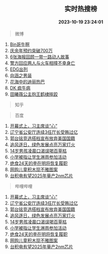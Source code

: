 <div align="center"><h2>实时热搜榜</h2><h4>2023-10-19 23:24:01</h4></div>

> 微博  

1. [Bin哥牛啊](https://s.weibo.com/weibo?q=Bin%E5%93%A5%E7%89%9B%E5%95%8A&t=31&band_rank=1&Refer=top)<br />
2. [庆余年预约突破700万](https://s.weibo.com/weibo?q=%23%E5%BA%86%E4%BD%99%E5%B9%B4%E9%A2%84%E7%BA%A6%E7%AA%81%E7%A0%B4700%E4%B8%87%23&t=31&band_rank=2&Refer=top)<br />
3. [6张海报回顾一带一路动人故事](https://s.weibo.com/weibo?q=%236%E5%BC%A0%E6%B5%B7%E6%8A%A5%E5%9B%9E%E9%A1%BE%E4%B8%80%E5%B8%A6%E4%B8%80%E8%B7%AF%E5%8A%A8%E4%BA%BA%E6%95%85%E4%BA%8B%23&t=31&band_rank=3&Refer=top)<br />
4. [警方回应两人与火车相撞不幸身亡](https://s.weibo.com/weibo?q=%23%E8%AD%A6%E6%96%B9%E5%9B%9E%E5%BA%94%E4%B8%A4%E4%BA%BA%E4%B8%8E%E7%81%AB%E8%BD%A6%E7%9B%B8%E6%92%9E%E4%B8%8D%E5%B9%B8%E8%BA%AB%E4%BA%A1%23&t=31&band_rank=4&Refer=top)<br />
5. [EDG出列](https://s.weibo.com/weibo?q=EDG%E5%87%BA%E5%88%97&t=31&band_rank=5&Refer=top)<br />
6. [向涵之男装](https://s.weibo.com/weibo?q=%23%E5%90%91%E6%B6%B5%E4%B9%8B%E7%94%B7%E8%A3%85%23&t=31&band_rank=6&Refer=top)<br />
7. [花海中的迪丽热巴](https://s.weibo.com/weibo?q=%23%E8%8A%B1%E6%B5%B7%E4%B8%AD%E7%9A%84%E8%BF%AA%E4%B8%BD%E7%83%AD%E5%B7%B4%23&t=31&band_rank=7&Refer=top)<br />
8. [DK 疯牛病](https://s.weibo.com/weibo?q=DK%20%E7%96%AF%E7%89%9B%E7%97%85&t=31&band_rank=8&Refer=top)<br />
9. [田曦薇公主抱王鹤棣摔跤](https://s.weibo.com/weibo?q=%23%E7%94%B0%E6%9B%A6%E8%96%87%E5%85%AC%E4%B8%BB%E6%8A%B1%E7%8E%8B%E9%B9%A4%E6%A3%A3%E6%91%94%E8%B7%A4%23&t=31&band_rank=9&Refer=top)<br />

> 知乎  


> 百度  

1. [开幕式上，习主席谈“心”](https://www.baidu.com/s?wd=%E5%BC%80%E5%B9%95%E5%BC%8F%E4%B8%8A%EF%BC%8C%E4%B9%A0%E4%B8%BB%E5%B8%AD%E8%B0%88%E2%80%9C%E5%BF%83%E2%80%9D&sa=fyb_news&rsv_dl=fyb_news)<br />
2. [辽宁省公安厅连续3任厅长受贿过亿](https://www.baidu.com/s?wd=%E8%BE%BD%E5%AE%81%E7%9C%81%E5%85%AC%E5%AE%89%E5%8E%85%E8%BF%9E%E7%BB%AD3%E4%BB%BB%E5%8E%85%E9%95%BF%E5%8F%97%E8%B4%BF%E8%BF%87%E4%BA%BF&sa=fyb_news&rsv_dl=fyb_news)<br />
3. [郭台铭竞选搭档宣布放弃美国国籍](https://www.baidu.com/s?wd=%E9%83%AD%E5%8F%B0%E9%93%AD%E7%AB%9E%E9%80%89%E6%90%AD%E6%A1%A3%E5%AE%A3%E5%B8%83%E6%94%BE%E5%BC%83%E7%BE%8E%E5%9B%BD%E5%9B%BD%E7%B1%8D&sa=fyb_news&rsv_dl=fyb_news)<br />
4. [追风逐日，绿色发展点亮万家灯火](https://www.baidu.com/s?wd=%E8%BF%BD%E9%A3%8E%E9%80%90%E6%97%A5%EF%BC%8C%E7%BB%BF%E8%89%B2%E5%8F%91%E5%B1%95%E7%82%B9%E4%BA%AE%E4%B8%87%E5%AE%B6%E7%81%AF%E7%81%AB&sa=fyb_news&rsv_dl=fyb_news)<br />
5. [14岁男孩凌晨口渴误喝百草枯](https://www.baidu.com/s?wd=14%E5%B2%81%E7%94%B7%E5%AD%A9%E5%87%8C%E6%99%A8%E5%8F%A3%E6%B8%B4%E8%AF%AF%E5%96%9D%E7%99%BE%E8%8D%89%E6%9E%AF&sa=fyb_news&rsv_dl=fyb_news)<br />
6. [小学被指让学生淋雨参加活动](https://www.baidu.com/s?wd=%E5%B0%8F%E5%AD%A6%E8%A2%AB%E6%8C%87%E8%AE%A9%E5%AD%A6%E7%94%9F%E6%B7%8B%E9%9B%A8%E5%8F%82%E5%8A%A0%E6%B4%BB%E5%8A%A8&sa=fyb_news&rsv_dl=fyb_news)<br />
7. [绝食24天的李在明将恢复履职](https://www.baidu.com/s?wd=%E7%BB%9D%E9%A3%9F24%E5%A4%A9%E7%9A%84%E6%9D%8E%E5%9C%A8%E6%98%8E%E5%B0%86%E6%81%A2%E5%A4%8D%E5%B1%A5%E8%81%8C&sa=fyb_news&rsv_dl=fyb_news)<br />
8. [网购儿童积木现不雅图案](https://www.baidu.com/s?wd=%E7%BD%91%E8%B4%AD%E5%84%BF%E7%AB%A5%E7%A7%AF%E6%9C%A8%E7%8E%B0%E4%B8%8D%E9%9B%85%E5%9B%BE%E6%A1%88&sa=fyb_news&rsv_dl=fyb_news)<br />
9. [台积电有望2025年量产2nm芯片](https://www.baidu.com/s?wd=%E5%8F%B0%E7%A7%AF%E7%94%B5%E6%9C%89%E6%9C%9B2025%E5%B9%B4%E9%87%8F%E4%BA%A72nm%E8%8A%AF%E7%89%87&sa=fyb_news&rsv_dl=fyb_news)<br />

> 哔哩哔哩  

1. [开幕式上，习主席谈“心”](https://www.baidu.com/s?wd=%E5%BC%80%E5%B9%95%E5%BC%8F%E4%B8%8A%EF%BC%8C%E4%B9%A0%E4%B8%BB%E5%B8%AD%E8%B0%88%E2%80%9C%E5%BF%83%E2%80%9D&sa=fyb_news&rsv_dl=fyb_news)<br />
2. [辽宁省公安厅连续3任厅长受贿过亿](https://www.baidu.com/s?wd=%E8%BE%BD%E5%AE%81%E7%9C%81%E5%85%AC%E5%AE%89%E5%8E%85%E8%BF%9E%E7%BB%AD3%E4%BB%BB%E5%8E%85%E9%95%BF%E5%8F%97%E8%B4%BF%E8%BF%87%E4%BA%BF&sa=fyb_news&rsv_dl=fyb_news)<br />
3. [郭台铭竞选搭档宣布放弃美国国籍](https://www.baidu.com/s?wd=%E9%83%AD%E5%8F%B0%E9%93%AD%E7%AB%9E%E9%80%89%E6%90%AD%E6%A1%A3%E5%AE%A3%E5%B8%83%E6%94%BE%E5%BC%83%E7%BE%8E%E5%9B%BD%E5%9B%BD%E7%B1%8D&sa=fyb_news&rsv_dl=fyb_news)<br />
4. [追风逐日，绿色发展点亮万家灯火](https://www.baidu.com/s?wd=%E8%BF%BD%E9%A3%8E%E9%80%90%E6%97%A5%EF%BC%8C%E7%BB%BF%E8%89%B2%E5%8F%91%E5%B1%95%E7%82%B9%E4%BA%AE%E4%B8%87%E5%AE%B6%E7%81%AF%E7%81%AB&sa=fyb_news&rsv_dl=fyb_news)<br />
5. [14岁男孩凌晨口渴误喝百草枯](https://www.baidu.com/s?wd=14%E5%B2%81%E7%94%B7%E5%AD%A9%E5%87%8C%E6%99%A8%E5%8F%A3%E6%B8%B4%E8%AF%AF%E5%96%9D%E7%99%BE%E8%8D%89%E6%9E%AF&sa=fyb_news&rsv_dl=fyb_news)<br />
6. [小学被指让学生淋雨参加活动](https://www.baidu.com/s?wd=%E5%B0%8F%E5%AD%A6%E8%A2%AB%E6%8C%87%E8%AE%A9%E5%AD%A6%E7%94%9F%E6%B7%8B%E9%9B%A8%E5%8F%82%E5%8A%A0%E6%B4%BB%E5%8A%A8&sa=fyb_news&rsv_dl=fyb_news)<br />
7. [绝食24天的李在明将恢复履职](https://www.baidu.com/s?wd=%E7%BB%9D%E9%A3%9F24%E5%A4%A9%E7%9A%84%E6%9D%8E%E5%9C%A8%E6%98%8E%E5%B0%86%E6%81%A2%E5%A4%8D%E5%B1%A5%E8%81%8C&sa=fyb_news&rsv_dl=fyb_news)<br />
8. [网购儿童积木现不雅图案](https://www.baidu.com/s?wd=%E7%BD%91%E8%B4%AD%E5%84%BF%E7%AB%A5%E7%A7%AF%E6%9C%A8%E7%8E%B0%E4%B8%8D%E9%9B%85%E5%9B%BE%E6%A1%88&sa=fyb_news&rsv_dl=fyb_news)<br />
9. [台积电有望2025年量产2nm芯片](https://www.baidu.com/s?wd=%E5%8F%B0%E7%A7%AF%E7%94%B5%E6%9C%89%E6%9C%9B2025%E5%B9%B4%E9%87%8F%E4%BA%A72nm%E8%8A%AF%E7%89%87&sa=fyb_news&rsv_dl=fyb_news)<br />
